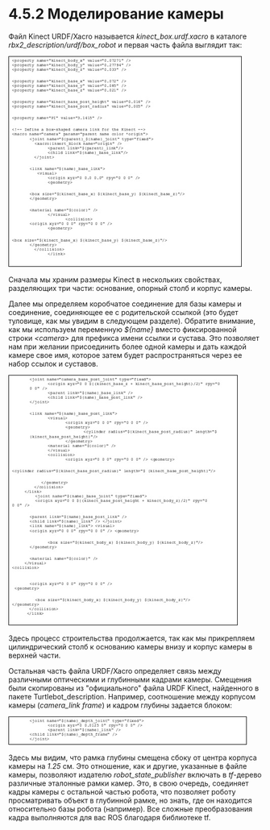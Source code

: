 # 4.5.2 Моделирование камеры

Файл Kinect URDF/Xacro называется _kinect\_box.urdf.xacro_ в каталоге _rbx2\_description/urdf/box\_robot_ и первая часть файла выглядит так:

![](../.gitbook/assets/image%20%2893%29.jpeg)

Сначала мы храним размеры Kinect в нескольких свойствах, разделяющих три части: основание, опорный столб и корпус камеры.

Далее мы определяем коробчатое соединение для базы камеры и соединение, соединяющее ее с родительской ссылкой \(это будет туловище, как мы увидим в следующем разделе\). Обратите внимание, как мы используем переменную _${name}_ вместо фиксированной строки _&lt;camera&gt;_ для префикса имени ссылки и сустава. Это позволяет нам при желании присоединить более одной камеры и дать каждой камере свое имя, которое затем будет распространяться через ее набор ссылок и суставов.

![](../.gitbook/assets/image%20%2848%29.jpeg)

Здесь процесс строительства продолжается, так как мы прикрепляем цилиндрический столб к основанию камеры внизу и корпус камеры в верхней части.

Остальная часть файла URDF/Xacro определяет связь между различными оптическими и глубинными кадрами камеры. Смещения были скопированы из "официального" файла URDF Kinect, найденного в пакете Turtlebot\_description. Например, соотношение между корпусом камеры \(_camera\_link frame_\) и кадром глубины задается блоком:

![](../.gitbook/assets/image%20%2866%29.jpeg)

Здесь мы видим, что рамка глубины смещена сбоку от центра корпуса камеры на _1.25_ см. Это отношение, как и другие, указанные в файле камеры, позволяют издателю _robot\_state\_publisher_ включать в _tf_-дерево различные эталонные рамки камер. Это, в свою очередь, соединяет кадры камеры с остальной частью робота, что позволяет роботу просматривать объект в глубинной рамке, но знать, где он находится относительно базы робота \(например\). Все сложные преобразования кадра выполняются для вас ROS благодаря библиотеке tf.

